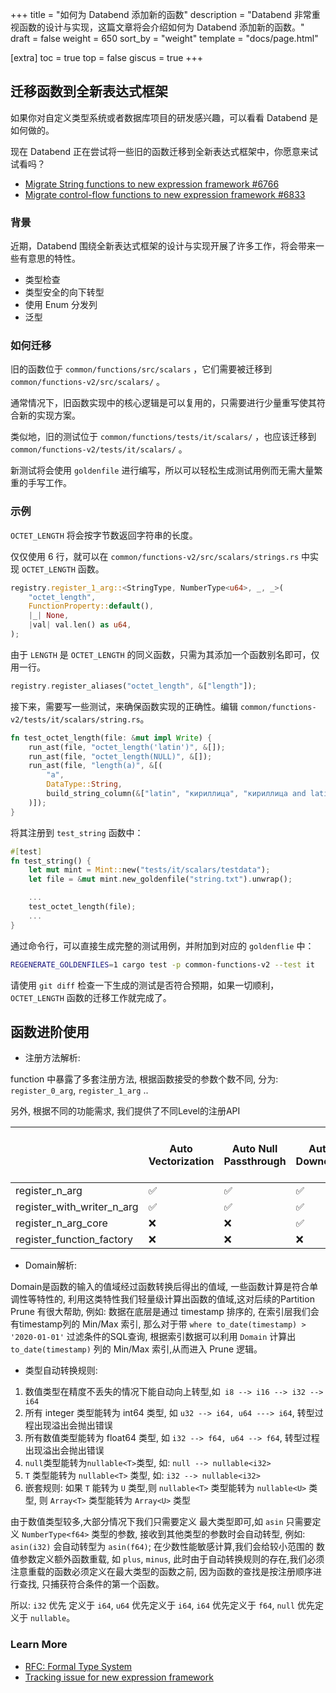 +++
title = "如何为 Databend 添加新的函数"
description = "Databend 非常重视函数的设计与实现，这篇文章将会介绍如何为 Databend 添加新的函数。"
draft = false
weight = 650
sort_by = "weight"
template = "docs/page.html"

[extra]
toc = true
top = false
giscus = true
+++


## 迁移函数到全新表达式框架

如果你对自定义类型系统或者数据库项目的研发感兴趣，可以看看 Databend 是如何做的。

现在 Databend 正在尝试将一些旧的函数迁移到全新表达式框架中，你愿意来试试看吗？

- [Migrate String functions to new expression framework #6766](https://github.com/datafuselabs/databend/issues/6766)
- [Migrate control-flow functions to new expression framework #6833 ](https://github.com/datafuselabs/databend/issues/6833)

### 背景

近期，Databend 围绕全新表达式框架的设计与实现开展了许多工作，将会带来一些有意思的特性。

- 类型检查
- 类型安全的向下转型
- 使用 Enum 分发列
- 泛型

### 如何迁移

旧的函数位于 `common/functions/src/scalars` ，它们需要被迁移到 `common/functions-v2/src/scalars/` 。

通常情况下，旧函数实现中的核心逻辑是可以复用的，只需要进行少量重写使其符合新的实现方案。

类似地，旧的测试位于 `common/functions/tests/it/scalars/` ，也应该迁移到 `common/functions-v2/tests/it/scalars/` 。

新测试将会使用 `goldenfile` 进行编写，所以可以轻松生成测试用例而无需大量繁重的手写工作。

### 示例

`OCTET_LENGTH` 将会按字节数返回字符串的长度。

仅仅使用 6 行，就可以在 `common/functions-v2/src/scalars/strings.rs` 中实现 `OCTET_LENGTH` 函数。

```rust
registry.register_1_arg::<StringType, NumberType<u64>, _, _>(
    "octet_length",
    FunctionProperty::default(),
    |_| None,
    |val| val.len() as u64,
);
```

由于 `LENGTH` 是 `OCTET_LENGTH` 的同义函数，只需为其添加一个函数别名即可，仅用一行。

```rust
registry.register_aliases("octet_length", &["length"]);
```

接下来，需要写一些测试，来确保函数实现的正确性。编辑 `common/functions-v2/tests/it/scalars/string.rs`。

```rust
fn test_octet_length(file: &mut impl Write) {
    run_ast(file, "octet_length('latin')", &[]);
    run_ast(file, "octet_length(NULL)", &[]);
    run_ast(file, "length(a)", &[(
        "a",
        DataType::String,
        build_string_column(&["latin", "кириллица", "кириллица and latin"]),
    )]);
}
```

将其注册到 `test_string` 函数中：

```rust
#[test]
fn test_string() {
    let mut mint = Mint::new("tests/it/scalars/testdata");
    let file = &mut mint.new_goldenfile("string.txt").unwrap();

    ...
    test_octet_length(file);
    ...
}
```

通过命令行，可以直接生成完整的测试用例，并附加到对应的 `goldenflie` 中：

```bash
REGENERATE_GOLDENFILES=1 cargo test -p common-functions-v2 --test it
```

请使用 `git diff` 检查一下生成的测试是否符合预期，如果一切顺利，`OCTET_LENGTH` 函数的迁移工作就完成了。

## 函数进阶使用

-  注册方法解析:

function 中暴露了多套注册方法, 根据函数接受的参数个数不同, 分为: `register_0_arg`, `register_1_arg` ..

另外, 根据不同的功能需求, 我们提供了不同Level的注册API

|                            | Auto Vectorization | Auto Null Passthrough | Auto Downcast | Access Output Column Builder | Throw Runtime Error | Varidic |
|----------------------------|--------------------|-----------------------|---------------|------------------------------|---------------------|---------|
| register_n_arg             | ✅                  | ✅                     | ✅             | ❌                            | ❌                   | ❌       |
| register_with_writer_n_arg | ✅                  | ✅                     | ✅             | ✅                            | ✅                   | ❌       |
| register_n_arg_core        | ❌                  | ❌                     | ✅             | ✅                            | ✅                   | ❌       |
| register_function_factory           | ❌                  | ❌                     | ❌             | ✅                            | ✅                   | ✅       |


-  Domain解析:

Domain是函数的输入的值域经过函数转换后得出的值域, 一些函数计算是符合单调性等特性的, 利用这类特性我们轻量级计算出函数的值域,这对后续的Partition Prune 有很大帮助, 例如: 数据在底层是通过 timestamp 排序的, 在索引层我们会有timestamp列的 Min/Max 索引, 那么对于带 `where to_date(timestamp) > '2020-01-01'` 过滤条件的SQL查询, 根据索引数据可以利用 `Domain` 计算出 `to_date(timestamp)` 列的 Min/Max 索引,从而进入 Prune 逻辑。


- 类型自动转换规则:

1. 数值类型在精度不丢失的情况下能自动向上转型,如` i8 --> i16 --> i32 --> i64`
2. 所有 integer 类型能转为 int64 类型, 如 `u32 --> i64, u64 ---> i64`, 转型过程出现溢出会抛出错误
3. 所有数值类型能转为 float64 类型, 如 `i32 --> f64, u64 --> f64`, 转型过程出现溢出会抛出错误
4. `null`类型能转为`nullable<T>`类型, 如: `null --> nullable<i32>`
5. `T` 类型能转为 `nullable<T>` 类型, 如: `i32 --> nullable<i32>`
6. 嵌套规则: 如果 `T` 能转为 `U` 类型,则 `nullable<T>` 类型能转为 `nullable<U>` 类型, 则 `Array<T>` 类型能转为 `Array<U>` 类型


由于数值类型较多,大部分情况下我们只需要定义 最大类型即可,如 `asin` 只需要定义 `NumberType<f64>` 类型的参数, 接收到其他类型的参数时会自动转型, 例如: `asin(i32)` 会自动转型为 `asin(f64)`; 在少数性能敏感计算,我们会给较小范围的 数值参数定义额外函数重载, 如 `plus`, `minus`, 此时由于自动转换规则的存在,我们必须注意重载的函数必须定义在最大类型的函数之前, 因为函数的查找是按注册顺序进行查找, 只捕获符合条件的第一个函数。

所以:  `i32` 优先 定义于 `i64`, `u64` 优先定义于 `i64`, `i64` 优先定义于 `f64`, `null` 优先定义于 `nullable`。

### Learn More

- [RFC: Formal Type System](https://github.com/datafuselabs/databend/discussions/5438)
- [Tracking issue for new expression framework](https://github.com/datafuselabs/databend/issues/6547)

